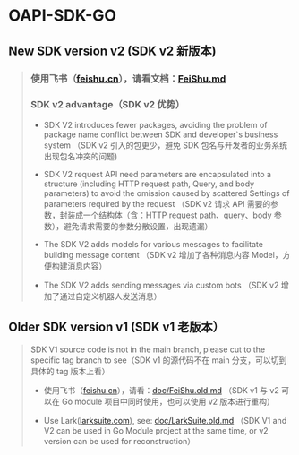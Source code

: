 # OAPI-SDK-GO

## New SDK version v2 (SDK v2 新版本)

> ### 使用飞书（[feishu.cn](http://open.feishu.cn)），请看文档：[FeiShu.md](FeiShu.md)
> ### SDK v2 advantage（SDK v2 优势）
> - SDK V2 introduces fewer packages, avoiding the problem of package name conflict between SDK and developer`s business system
> （SDK v2 引入的包更少，避免 SDK 包名与开发者的业务系统出现包名冲突的问题)
>
>
> - SDK V2 request API need parameters are encapsulated into a structure (including HTTP request path, Query, and body parameters) to avoid the omission caused by scattered Settings of parameters required by the request
> （SDK v2 请求 API 需要的参数，封装成一个结构体（含：HTTP request path、query、body 参数），避免请求需要的参数分散设置，出现遗漏）
>
>
> - The SDK V2 adds models for various messages to facilitate building message content
> （SDK v2 增加了各种消息内容 Model，方便构建消息内容）
> 
> - The SDK V2 adds sending messages via custom bots
> （SDK v2 增加了通过自定义机器人发送消息）


## Older SDK version v1 (SDK v1 老版本）

> SDK V1 source code is not in the main branch, please cut to the specific tag branch to see（SDK v1 的源代码不在 main
  分支，可以切到具体的 tag 版本上看）
>
>
> - 使用飞书（[feishu.cn](http://open.feishu.cn)），请看：[doc/FeiShu.old.md](doc/FeiShu.old.md)
> （SDK v1 与 v2 可以在 Go module 项目中同时使用，也可以使用 v2 版本进行重构）
>
>
> - Use Lark([larksuite.com](http://open.larksuite.com)), see: [doc/LarkSuite.old.md](doc/LarkSuite.old.md)
> （SDK V1 and V2 can be used in Go Module project at the same time, or v2 version can be used for reconstruction）
>
